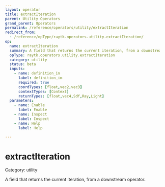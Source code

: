 ```yaml
---
layout: operator
title: extractIteration
parent: Utility Operators
grand_parent: Operators
permalink: /reference/operators/utility/extractIteration
redirect_from:
  - /reference/opType/raytk.operators.utility.extractIteration/
op:
  name: extractIteration
  summary: A field that returns the current iteration, from a downstream operator.
  opType: raytk.operators.utility.extractIteration
  category: utility
  status: beta
  inputs:
    - name: definition_in
      label: definition_in
      required: true
      coordTypes: [float,vec2,vec3]
      contextTypes: [Context]
      returnTypes: [float,vec4,Sdf,Ray,Light]
  parameters:
    - name: Enable
      label: Enable
    - name: Inspect
      label: Inspect
    - name: Help
      label: Help

---
```


# extractIteration

Category: utility



A field that returns the current iteration, from a downstream
operator.